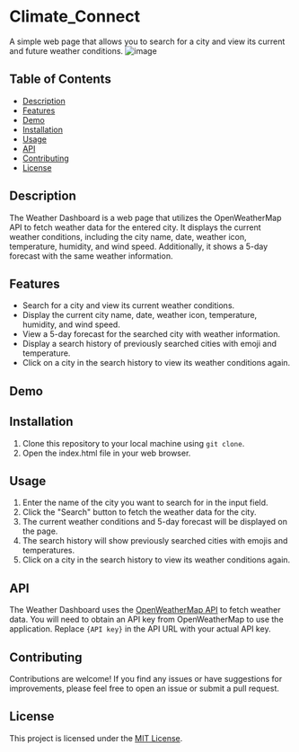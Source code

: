 # Climate_Connect

A simple web page that allows you to search for a city and view its current and future weather conditions.
![image](https://github.com/Nagaft/Climate_Connect/assets/135068393/90bb09ba-2d29-4e57-b69b-5cf7a643fa1e)


## Table of Contents

- [Description](#description)
- [Features](#features)
- [Demo](#demo)
- [Installation](#installation)
- [Usage](#usage)
- [API](#api)
- [Contributing](#contributing)
- [License](#license)

## Description

The Weather Dashboard is a web page that utilizes the OpenWeatherMap API to fetch weather data for the entered city. It displays the current weather conditions, including the city name, date, weather icon, temperature, humidity, and wind speed. Additionally, it shows a 5-day forecast with the same weather information.

## Features

- Search for a city and view its current weather conditions.
- Display the current city name, date, weather icon, temperature, humidity, and wind speed.
- View a 5-day forecast for the searched city with weather information.
- Display a search history of previously searched cities with emoji and temperature.
- Click on a city in the search history to view its weather conditions again.

## Demo

<!-- Add a link to a live demo of the Weather Dashboard (if available) -->

## Installation

1. Clone this repository to your local machine using `git clone`.
2. Open the index.html file in your web browser.

## Usage

1. Enter the name of the city you want to search for in the input field.
2. Click the "Search" button to fetch the weather data for the city.
3. The current weather conditions and 5-day forecast will be displayed on the page.
4. The search history will show previously searched cities with emojis and temperatures.
5. Click on a city in the search history to view its weather conditions again.

## API

The Weather Dashboard uses the [OpenWeatherMap API](https://openweathermap.org/api) to fetch weather data. You will need to obtain an API key from OpenWeatherMap to use the application. Replace `{API key}` in the API URL with your actual API key.

## Contributing

Contributions are welcome! If you find any issues or have suggestions for improvements, please feel free to open an issue or submit a pull request.

## License

This project is licensed under the [MIT License](LICENSE).
